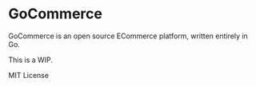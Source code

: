 # GoCommerce

GoCommerce is an open source ECommerce platform, written entirely in Go.

This is a WIP.

MIT License
